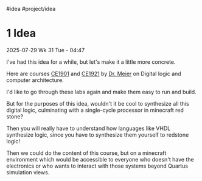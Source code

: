 \#idea #project/idea

# 1 Idea

2025-07-29 Wk 31 Tue - 04:47

I've had this idea for a while, but let's make it a little more concrete.

Here are courses [CE1901](https://faculty-web.msoe.edu/meier/ce1901/lectures.html) and [CE1921](https://faculty-web.msoe.edu/meier/ce1921/labs.html) by [Dr. Meier](https://faculty-web.msoe.edu/meier/) on Digital logic and computer architecture.

I'd like to go through these labs again and make them easy to run and build.

But for the purposes of this idea, wouldn't it be cool to synthesize all this digital logic, culminating with a single-cycle processor in minecraft red stone?

Then you will really have to understand how languages like VHDL synthesize logic, since you have to synthesize them yourself to redstone logic!

Then we could do the content of this course, but on a minecraft environment which would be accessible to everyone who doesn't have the electronics or who wants to interact with those systems beyond Quartus simulation views.
